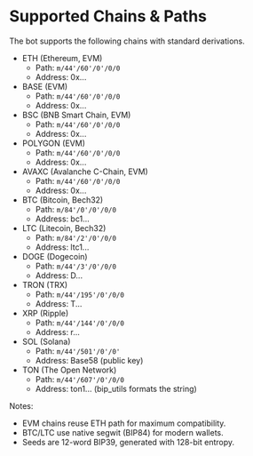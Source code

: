 # Supported Chains & Paths

The bot supports the following chains with standard derivations.

- ETH (Ethereum, EVM)
  - Path: `m/44'/60'/0'/0/0`
  - Address: 0x...
- BASE (EVM)
  - Path: `m/44'/60'/0'/0/0`
  - Address: 0x...
- BSC (BNB Smart Chain, EVM)
  - Path: `m/44'/60'/0'/0/0`
  - Address: 0x...
- POLYGON (EVM)
  - Path: `m/44'/60'/0'/0/0`
  - Address: 0x...
- AVAXC (Avalanche C-Chain, EVM)
  - Path: `m/44'/60'/0'/0/0`
  - Address: 0x...
- BTC (Bitcoin, Bech32)
  - Path: `m/84'/0'/0'/0/0`
  - Address: bc1...
- LTC (Litecoin, Bech32)
  - Path: `m/84'/2'/0'/0/0`
  - Address: ltc1...
- DOGE (Dogecoin)
  - Path: `m/44'/3'/0'/0/0`
  - Address: D...
- TRON (TRX)
  - Path: `m/44'/195'/0'/0/0`
  - Address: T...
- XRP (Ripple)
  - Path: `m/44'/144'/0'/0/0`
  - Address: r...
- SOL (Solana)
  - Path: `m/44'/501'/0'/0'`
  - Address: Base58 (public key)
- TON (The Open Network)
  - Path: `m/44'/607'/0'/0/0`
  - Address: ton1... (bip_utils formats the string)

Notes:
- EVM chains reuse ETH path for maximum compatibility.
- BTC/LTC use native segwit (BIP84) for modern wallets.
- Seeds are 12-word BIP39, generated with 128-bit entropy.

